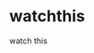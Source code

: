 watchthis
=========

watch this






































































































































